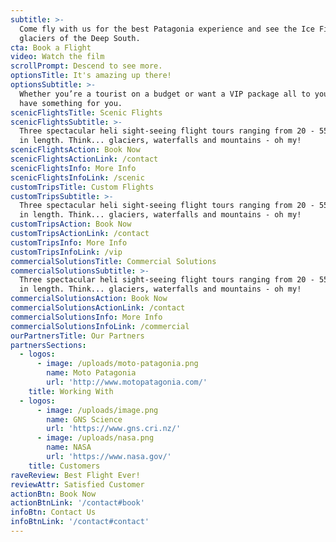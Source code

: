 ```yaml
---
subtitle: >-
  Come fly with us for the best Patagonia experience and see the Ice Fields and
  glaciers of the Deep South.
cta: Book a Flight
video: Watch the film
scrollPrompt: Descend to see more.
optionsTitle: It's amazing up there!
optionsSubtitle: >-
  Whether you’re a tourist on a budget or want a VIP package all to yourself, we
  have something for you.
scenicFlightsTitle: Scenic Flights
scenicFlightsSubtitle: >-
  Three spectacular heli sight-seeing flight tours ranging from 20 - 55 minutes
  in length. Think... glaciers, waterfalls and mountains - oh my!
scenicFlightsAction: Book Now
scenicFlightsActionLink: /contact
scenicFlightsInfo: More Info
scenicFlightsInfoLink: /scenic
customTripsTitle: Custom Flights
customTripsSubtitle: >-
  Three spectacular heli sight-seeing flight tours ranging from 20 - 55 minutes
  in length. Think... glaciers, waterfalls and mountains - oh my!
customTripsAction: Book Now
customTripsActionLink: /contact
customTripsInfo: More Info
customTripsInfoLink: /vip
commercialSolutionsTitle: Commercial Solutions
commercialSolutionsSubtitle: >-
  Three spectacular heli sight-seeing flight tours ranging from 20 - 55 minutes
  in length. Think... glaciers, waterfalls and mountains - oh my!
commercialSolutionsAction: Book Now
commercialSolutionsActionLink: /contact
commercialSolutionsInfo: More Info
commercialSolutionsInfoLink: /commercial
ourPartnersTitle: Our Partners
partnersSections:
  - logos:
      - image: /uploads/moto-patagonia.png
        name: Moto Patagonia
        url: 'http://www.motopatagonia.com/'
    title: Working With
  - logos:
      - image: /uploads/image.png
        name: GNS Science
        url: 'https://www.gns.cri.nz/'
      - image: /uploads/nasa.png
        name: NASA
        url: 'https://www.nasa.gov/'
    title: Customers
raveReview: Best Flight Ever!
reviewAttr: Satisfied Customer
actionBtn: Book Now
actionBtnLink: '/contact#book'
infoBtn: Contact Us
infoBtnLink: '/contact#contact'
---
```


